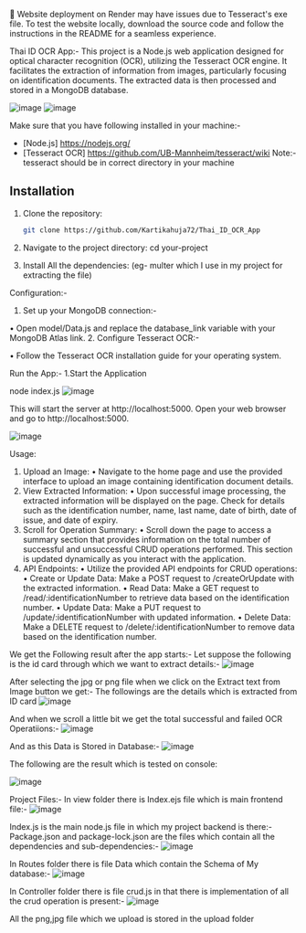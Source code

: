 🚨 Website deployment on Render may have issues due to Tesseract's exe file. To test the website locally, download the source code and follow the instructions in the README for a seamless experience.

Thai ID OCR App:-
This project is a Node.js web application designed for optical character recognition (OCR), utilizing the Tesseract OCR engine. It facilitates the extraction of information from images, particularly focusing on identification documents. The extracted data is then processed and stored in a MongoDB database.

![image](https://github.com/Kartikahuja72/Thai_ID_OCR_App/assets/121183525/39bdbf0e-15b4-444b-a1f9-b18029c850fe)
![image](https://github.com/Kartikahuja72/Thai_ID_OCR_App/assets/121183525/e16afc39-e46d-4c52-82d3-333d0e03167b)




Make sure that you have following installed in your machine:-
- [Node.js] https://nodejs.org/
- [Tesseract OCR]   https://github.com/UB-Mannheim/tesseract/wiki
Note:-tesseract should be in correct directory in your machine

## Installation
1. Clone the repository:
   ```bash
   git clone https://github.com/Kartikahuja72/Thai_ID_OCR_App

1.	Navigate to the project directory:
cd your-project

2.	Install All the dependencies:
(eg- multer which I use in my project for extracting the file)


Configuration:-

1.	Set up your MongoDB connection:-

•	Open model/Data.js and replace the database_link variable with your MongoDB Atlas link.
2.	Configure Tesseract OCR:-

•	Follow the Tesseract OCR installation guide for your operating system.

Run the App:-
1.Start the Application


node index.js
![image](https://github.com/Kartikahuja72/Thai_ID_OCR_App/assets/121183525/2e00a265-ed78-4a9a-b5f5-a7ad14812c20)



This will start the server at http://localhost:5000.
Open your web browser and go to http://localhost:5000.

![image](https://github.com/Kartikahuja72/Thai_ID_OCR_App/assets/121183525/2d1f97cd-c9e0-4d5f-af56-4839f627143c)



Usage:
1.	Upload an Image:
•	Navigate to the home page and use the provided interface to upload an image containing identification document details.
2.	View Extracted Information:
•	Upon successful image processing, the extracted information will be displayed on the page. Check for details such as the identification number, name, last name, date of birth, date of issue, and date of expiry.
3.	Scroll for Operation Summary:
•	Scroll down the page to access a summary section that provides information on the total number of successful and unsuccessful CRUD operations performed. This section is updated dynamically as you interact with the application.
4.	API Endpoints:
•	Utilize the provided API endpoints for CRUD operations:
•	Create or Update Data: Make a POST request to /createOrUpdate with the extracted information.
•	Read Data: Make a GET request to /read/:identificationNumber to retrieve data based on the identification number.
•	Update Data: Make a PUT request to /update/:identificationNumber with updated information.
•	Delete Data: Make a DELETE request to /delete/:identificationNumber to remove data based on the identification number.

We get the Following result after the app starts:-
Let suppose the following is the id card through which we want to extract details:-
![image](https://github.com/Kartikahuja72/Thai_ID_OCR_App/assets/121183525/2bc50228-0aa2-4937-928d-ca235687869e)


After selecting the jpg or png file when we click on the Extract text from Image button we get:-
The followings are the details which is extracted from ID card
![image](https://github.com/Kartikahuja72/Thai_ID_OCR_App/assets/121183525/1c74cb3b-2b1e-48fe-85d2-e72f84e33e69)


And when we scroll a little bit we get the total successful and failed OCR Operatiions:-
 ![image](https://github.com/Kartikahuja72/Thai_ID_OCR_App/assets/121183525/66d8264a-eff3-4a92-8478-4891c6401468)



And as this Data is Stored in Database:-
![image](https://github.com/Kartikahuja72/Thai_ID_OCR_App/assets/121183525/96d6483d-fcef-48b5-8474-7834135547e2)

The following are the result which is tested on console:
 
![image](https://github.com/Kartikahuja72/Thai_ID_OCR_App/assets/121183525/b78c7e2d-dd9f-41db-a1a1-b5fd15cd22b0)





Project Files:-
In view folder there is Index.ejs file which is main frontend file:-
![image](https://github.com/Kartikahuja72/Thai_ID_OCR_App/assets/121183525/560998ec-bf2f-42b5-b793-918ee19a6421)


                                              


Index.js is the main node.js file in which my project backend is there:-
Package.json and package-lock.json are the files which contain all the dependencies and sub-dependencies:-
                            ![image](https://github.com/Kartikahuja72/Thai_ID_OCR_App/assets/121183525/81cb8de4-1732-46e1-859c-eed79756a65d)

                       
In Routes folder there is file Data which contain the Schema of My database:-
                            ![image](https://github.com/Kartikahuja72/Thai_ID_OCR_App/assets/121183525/bddd8454-1d86-4d75-93a1-d8e26c50d633)

                   
In Controller folder there is file crud.js in that there is implementation of all the crud operation is present:-
                           ![image](https://github.com/Kartikahuja72/Thai_ID_OCR_App/assets/121183525/42beb3dc-16a4-4da3-b751-e463377360ee)

                      

All the png,jpg file which we upload is stored in the upload folder


